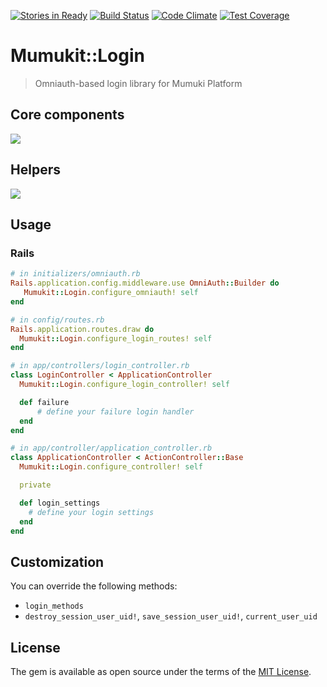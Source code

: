 [![Stories in Ready](https://badge.waffle.io/mumuki/mumukit-login.png?label=ready&title=Ready)](https://waffle.io/mumuki/mumukit-login)
[![Build Status](https://travis-ci.org/mumuki/mumukit-login.svg?branch=master)](https://travis-ci.org/mumuki/mumukit-login)
[![Code Climate](https://codeclimate.com/github/mumuki/mumukit-login/badges/gpa.svg)](https://codeclimate.com/github/mumuki/mumukit-login)
[![Test Coverage](https://codeclimate.com/github/mumuki/mumukit-login/badges/coverage.svg)](https://codeclimate.com/github/mumuki/mumukit-login)

# Mumukit::Login

> Omniauth-based login library for Mumuki Platform

## Core components

![](http://www.plantuml.com/plantuml/png/dL5B3e903DtFARW0nWCO4pznfT702IPGiM6OciwW2_NkYW65SJ3efek-J_lQH4bZWarPb3dQDMMedoK6Qr5d9hW8SHCY-M1j6HyrWXGP4ajS4xzImcd7Oa7QCYa5x1lmHZtMBJ1CwQmTvnNB0ix4kH2eBV1U9k0dzEPR4HSrA3xwlfaxfXEcZoo3sAtiW_YTfpWRlR9ChgFG7pEIgCpFgXYrj2pxZjWazlpd1KskeUFUG7Dfm2-ga4herotX18gEpk66QMDPg3zaiz8UndS0)

<!--

@startuml
class MumukitLoginLoginSettings {

}

class MumukitLoginOriginRedirector {

}

MumukitLoginOriginRedirector -> MumukitLoginController

class MumukitLoginController {

}

MumukitLoginController -down-> MumukitLoginFramework

interface MumukitLoginFramework {

}

class MumukitLoginForm {

}


MumukitLoginForm -down-> MumukitLoginProvider
MumukitLoginForm -down-> MumukitLoginController
MumukitLoginForm -down-> MumukitLoginLoginSettings

MumukitLoginFramework <|.- MumukitLoginFrameworkRails
MumukitLoginFramework <|.- MumukitLoginFrameworkSinatra

interface MumukitLoginProvider {

}

MumukitLoginProvider <|-.- MumukitLoginProviderBase

MumukitLoginProviderBase <|-- MumukitLoginProviderDeveloper
MumukitLoginProviderBase <|-- MumukitLoginProviderSaml
MumukitLoginProviderBase <|-- MumukitLoginProviderAuth0
@enduml

-->

## Helpers

![](http://www.plantuml.com/plantuml/png/Iyv9B2vMy2tDBStEBF79Jy_CSomjoKZDAybCJYp9pC_pICqfI2qgLgZcKb0eoyzCKKX4IASgQcW2XPFoytCKaakBYe32yQN5gKNsOE5G80j562XQ2m00)

## Usage

### Rails

```ruby
# in initializers/omniauth.rb
Rails.application.config.middleware.use OmniAuth::Builder do
   Mumukit::Login.configure_omniauth! self
end

# in config/routes.rb
Rails.application.routes.draw do
  Mumukit::Login.configure_login_routes! self
end

# in app/controllers/login_controller.rb
class LoginController < ApplicationController
  Mumukit::Login.configure_login_controller! self

  def failure
      # define your failure login handler
  end
end

# in app/controller/application_controller.rb
class ApplicationController < ActionController::Base
  Mumukit::Login.configure_controller! self

  private

  def login_settings
    # define your login settings
  end
end
```

## Customization

You can override the following methods:

* `login_methods`
* `destroy_session_user_uid!`, `save_session_user_uid!`, `current_user_uid`

## License

The gem is available as open source under the terms of the [MIT License](http://opensource.org/licenses/MIT).



